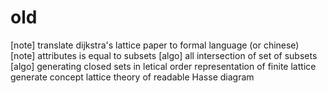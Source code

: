 # old

[note] translate dijkstra's lattice paper to formal language (or chinese)
[note] attributes is equal to subsets
[algo] all intersection of set of subsets
[algo] generating closed sets in letical order
representation of finite lattice
generate concept lattice
theory of readable Hasse diagram
